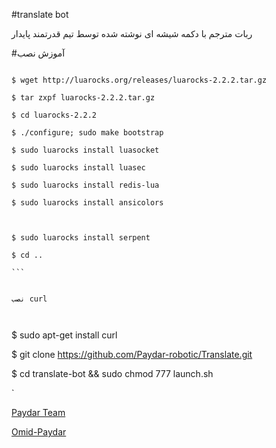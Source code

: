 #translate bot

ربات مترجم با دکمه شیشه ای نوشته شده توسط تیم قدرتمند پایدار

#آموزش نصب

`````

$ wget http://luarocks.org/releases/luarocks-2.2.2.tar.gz

$ tar zxpf luarocks-2.2.2.tar.gz

$ cd luarocks-2.2.2

$ ./configure; sudo make bootstrap

$ sudo luarocks install luasocket

$ sudo luarocks install luasec

$ sudo luarocks install redis-lua

$ sudo luarocks install ansicolors



$ sudo luarocks install serpent

$ cd ..

```


نصب curl



```````

$ sudo apt-get install curl



$ git clone https://github.com/Paydar-robotic/Translate.git

$ cd translate-bot && sudo chmod 777 launch.sh

`


[Paydar Team](https://telegram.me/PaydarTeam)


[Omid-Paydar](https://telegram.me/Omid_Paydar)
